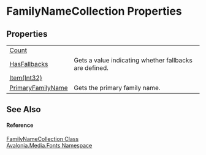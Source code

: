 # FamilyNameCollection Properties




## Properties
<table>
<tr>
<td><a href="P_Avalonia_Media_Fonts_FamilyNameCollection_Count">Count</a></td>
<td> </td>
</tr>
<tr>
<td><a href="P_Avalonia_Media_Fonts_FamilyNameCollection_HasFallbacks">HasFallbacks</a></td>
<td>Gets a value indicating whether fallbacks are defined.</td>
</tr>
<tr>
<td><a href="P_Avalonia_Media_Fonts_FamilyNameCollection_Item">Item(Int32)</a></td>
<td> </td>
</tr>
<tr>
<td><a href="P_Avalonia_Media_Fonts_FamilyNameCollection_PrimaryFamilyName">PrimaryFamilyName</a></td>
<td>Gets the primary family name.</td>
</tr>
</table>

## See Also


#### Reference
<a href="T_Avalonia_Media_Fonts_FamilyNameCollection">FamilyNameCollection Class</a>  
<a href="N_Avalonia_Media_Fonts">Avalonia.Media.Fonts Namespace</a>  

